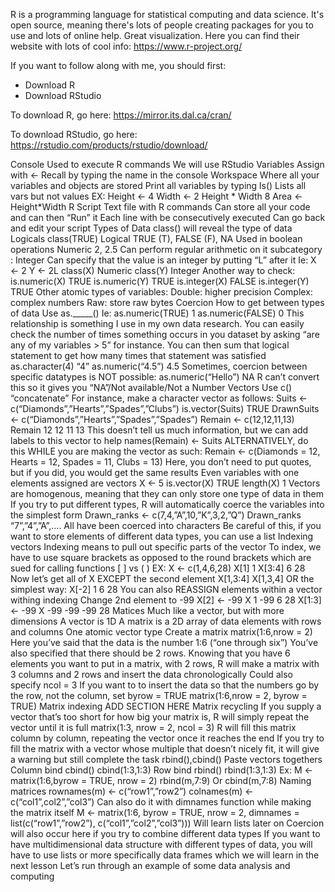 R is a programming language for statistical computing and data science. It's open source, meaning there's lots of people creating packages for you to use and lots of online help. Great visualization. Here you can find their website with lots of cool info: https://www.r-project.org/

If you want to follow along with me, you should first: 
- Download R 
- Download RStudio 

To download R, go here: https://mirror.its.dal.ca/cran/

To download RStudio, go here: https://rstudio.com/products/rstudio/download/



























Console
Used to execute R commands 
We will use RStudio 
Variables 
Assign with <- 
Recall by typing the name in the console 
Workspace 
Where all your variables and objects are stored 
Print all variables by typing ls() 
Lists all vars but not values 
EX:
Height <- 4 
Width <- 2 
Height * Width 
8
Area <- Height*Width 
R Script 
Text file with R commands 
Can store all your code and can then “Run” it
Each line with be consecutively executed 
Can go back and edit your script 
Types of Data 
class() will reveal the type of data 
Logicals
class(TRUE)
Logical 
TRUE (T),  FALSE (F), NA
Used in boolean operations 
Numeric
2, 2.5
Can perform regular arithmetic on it 
subcategory : Integer 
Can specify that the value is an integer by putting “L” after it 
Ie: 
X <- 2 
Y <- 2L
class(X)
Numeric 
class(Y)
Integer 
Another way to check: 
is.numeric(X) TRUE is.numeric(Y) TRUE 
is.integer(X) FALSE is.integer(Y) TRUE
Other atomic types of variables: 
Double: higher precision 
Complex: complex numbers
Raw: store raw bytes 
Coercion 
 How to get between types of data 
Use as._____() 
Ie: as.numeric(TRUE) 
1
as.numeric(FALSE)
0 
This relationship is something I use in my own data research. You can easily check the number of times something occurs in you dataset by asking “are any of my variables > 5” for instance. You can then sum that logical statement to get how many times that statement was satisfied 
as.character(4)
“4”
as.numeric(“4.5”)
4.5
Sometimes, coercion between specific datatypes is NOT possible:
as.numeric(“Hello”)
NA
R can’t convert this so it gives you “NA”/Not available/Not a Number 
Vectors 
Use c() “concatenate”
For instance, make a character vector as follows: 
Suits <- c(“Diamonds”,”Hearts”,”Spades”,”Clubs”)
is.vector(Suits)
TRUE
DrawnSuits <- c(“Diamonds”,”Hearts”,”Spades”,”Spades”)
Remain <- c(12,12,11,13)
Remain
12 12 11 13
This doesn’t tell us much information, but we can add labels to this vector to help 
names(Remain) <- Suits
ALTERNATIVELY, do this WHILE you are making the vector as such:
Remain <- c(Diamonds = 12, Hearts = 12, Spades = 11, Clubs = 13)
Here, you don’t need to put quotes, but if you did, you would get the same results 
Even variables with one elements assigned are vectors 
X <- 5
is.vector(X)
TRUE 
length(X)
1 
Vectors are homogenous, meaning that they can only store one type of data in them 
If you try to put different types, R will automatically coerce the variables into the simplest form 
Drawn_ranks <- c(7,4,”A”,10,”K”,3,2,”Q”)
Drawn_ranks
“7”,”4”,”A”,....
All have been coerced into characters 
Be careful of this, if you want to store elements of different data types, you can use a list 
Indexing vectors 
Indexing means to pull out specific parts of the vector 
To index, we have to use square brackets as opposed to the round brackets which are sued for calling functions 
[ ] vs ( ) 
EX: 
X <- c(1,4,6,28)
X[1]
1
X[3:4]
6  28 
Now let’s get all of X EXCEPT the second element
X[1,3:4]
X[1,3,4]
OR the simplest way:
X[-2]
1  6  28 
You can also REASSIGN elements within a vector withing indexing 
Change 2nd element to -99 
X[2] <- -99 
X
1 -99 6  28 
X[1:3] <- -99 
X
-99 -99 -99 28 
Matices 
Much like a vector, but with more dimensions
A vector is 1D
A matrix is a 2D array of data elements with rows and columns 
One atomic vector type 
Create a matrix 
matrix(1:6,nrow = 2)
Here you’ve said that the data is the number 1:6 (“one through six”)
You’ve also specified that there should be 2 rows. Knowing that you have 6 elements you want to put in a matrix, with 2 rows, R will make a matrix with 3 columns and 2 rows and insert the data chronologically 
Could also specify ncol = 3
If you want to to insert the data so that the numbers go by the row, not the column, set byrow = TRUE 
matrix(1:6,nrow = 2, byrow = TRUE)
Matrix indexing 
ADD SECTION HERE 
Matrix recycling 
If you supply a vector that’s too short for how big your matrix is, R will simply repeat the vector until it is full 
matrix(1:3, nrow = 2, ncol = 3)
R will fill this matrix column by column, repeating the vector once it reaches the end 
If you try to fill the matrix with a vector whose multiple that doesn’t nicely fit, it will give a warning but still complete the task 
rbind(),cbind()
Paste vectors togethers
Column bind cbind()
cbind(1:3,1:3)
Row bind rbind() 
rbind(1:3,1:3)
Ex: 
M <- matrix(1:6,byrow = TRUE, nrow = 2)
rbind(m,7:9) 
Or cbind(m,7:8)
Naming matrices 
rownames(m) <- c(“row1”,”row2”)
colnames(m) <- c(“col1”,col2”,”col3”)
Can also do it with dimnames function while making the matrix itself
M <-  matrix(1:6, byrow = TRUE, nrow = 2, dimnames = list(c(“row1”,”row2”), c(“col1”,”col2”,”col3”)))
Will learn lists later on 
Coercion will also occur here if you try to combine different data types 
If you want to have multidimensional data structure with different types of data, you will have to use lists or more specifically data frames which we will learn in the next lesson
Let’s run through an example of some data analysis and computing 
